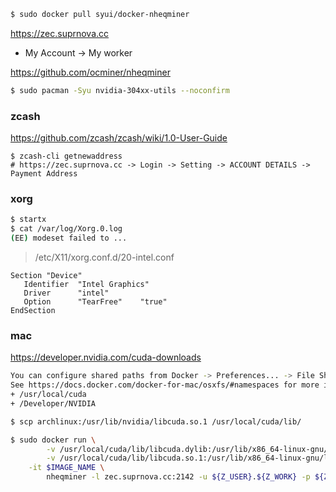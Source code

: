 ```bash
$ sudo docker pull syui/docker-nheqminer
```

https://zec.suprnova.cc

- My Account -> My worker

https://github.com/ocminer/nheqminer

```bash
$ sudo pacman -Syu nvidia-304xx-utils --noconfirm
```

### zcash

https://github.com/zcash/zcash/wiki/1.0-User-Guide

```
$ zcash-cli getnewaddress
# https://zec.suprnova.cc -> Login -> Setting -> ACCOUNT DETAILS -> Payment Address
```

### xorg

```bash
$ startx 
$ cat /var/log/Xorg.0.log
(EE) modeset failed to ...
```

> /etc/X11/xorg.conf.d/20-intel.conf 

```
Section "Device"
   Identifier  "Intel Graphics"
   Driver      "intel"
   Option      "TearFree"    "true"
EndSection
```

### mac

https://developer.nvidia.com/cuda-downloads

```bash
You can configure shared paths from Docker -> Preferences... -> File Sharing.
See https://docs.docker.com/docker-for-mac/osxfs/#namespaces for more info.
+ /usr/local/cuda
+ /Developer/NVIDIA

$ scp archlinux:/usr/lib/nvidia/libcuda.so.1 /usr/local/cuda/lib/

$ sudo docker run \
        -v /usr/local/cuda/lib/libcuda.dylib:/usr/lib/x86_64-linux-gnu/libcuda.so \
        -v /usr/local/cuda/lib/libcuda.so.1:/usr/lib/x86_64-linux-gnu/libcuda.so.1 \
	-it $IMAGE_NAME \
       	nheqminer -l zec.suprnova.cc:2142 -u ${Z_USER}.${Z_WORK} -p ${Z_PASS} -t ${Z_CORE}
```

